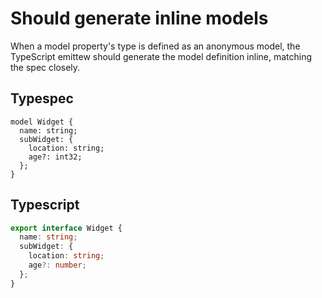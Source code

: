 # Should generate inline models

When a model property's type is defined as an anonymous model, the TypeScript emittew should generate the model definition inline, matching the spec closely.

## Typespec

```tsp
model Widget {
  name: string;
  subWidget: {
    location: string;
    age?: int32;
  };
}
```

## Typescript

```ts src/models/models.ts interface Widget
export interface Widget {
  name: string;
  subWidget: {
    location: string;
    age?: number;
  };
}
```
